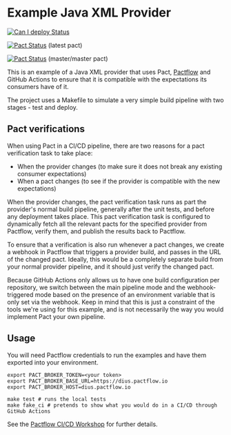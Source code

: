 # Example Java XML Provider


[![Can I deploy Status](https://testdemo.pactflow.io/pacticipants/pactflow-example-provider-java-soap/branches/master/latest-version/can-i-deploy/to-environment/production/badge.svg)](https://testdemo.pactflow.io/overview/provider/pactflow-example-provider-java-soap/consumer/pactflow-example-consumer-soap-soap)

[![Pact Status](https://testdemo.pactflow.io/pacts/provider/pactflow-example-provider-java-soap/consumer/pactflow-example-consumer-java-soap/latest/badge.svg)](https://testdemo.pactflow.io/pacts/provider/pactflow-example-provider-java-soap/consumer/pactflow-example-consumer-java-soap/latest) (latest pact)

[![Pact Status](https://testdemo.pactflow.io/pacts/provider/pactflow-example-provider-java-soap/consumer/pactflow-example-consumer-java-soap/latest/master/badge.svg)](https://testdemo.pactflow.io/pacts/provider/pactflow-example-provider-java-soap/consumer/pactflow-example-consumer-java-soap/latest/master) (master/master pact)


This is an example of a Java XML provider that uses Pact, [Pactflow](https://pactflow.io) and GitHub Actions to ensure that it is compatible with the expectations its consumers have of it.

The project uses a Makefile to simulate a very simple build pipeline with two stages - test and deploy.

## Pact verifications

When using Pact in a CI/CD pipeline, there are two reasons for a pact verification task to take place:

   * When the provider changes (to make sure it does not break any existing consumer expectations)
   * When a pact changes (to see if the provider is compatible with the new expectations)

When the provider changes, the pact verification task runs as part the provider's normal build pipeline, generally after the unit tests, and before any deployment takes place. This pact verification task is configured to dynamically fetch all the relevant pacts for the specified provider from Pactflow, verify them, and publish the results back to Pactflow.

To ensure that a verification is also run whenever a pact changes, we create a webhook in Pactflow that triggers a provider build, and passes in the URL of the changed pact. Ideally, this would be a completely separate build from your normal provider pipeline, and it should just verify the changed pact.

Because GitHub Actions only allows us to have one build configuration per repository, we switch between the main pipeline mode and the webhook-triggered mode based on the presence of an environment variable that is only set via the webhook. Keep in mind that this is just a constraint of the tools we're using for this example, and is not necessarily the way you would implement Pact your own pipeline.

## Usage

You will need Pactflow credentials to run the examples and have them exported into your environment.

```
export PACT_BROKER_TOKEN=<your token>
export PACT_BROKER_BASE_URL=https://dius.pactflow.io
export PACT_BROKER_HOST=dius.pactflow.io

make test # runs the local tests
make fake_ci # pretends to show what you would do in a CI/CD through GitHub Actions
```

See the [Pactflow CI/CD Workshop](https://github.com/pactflow/ci-cd-workshop) for further details.